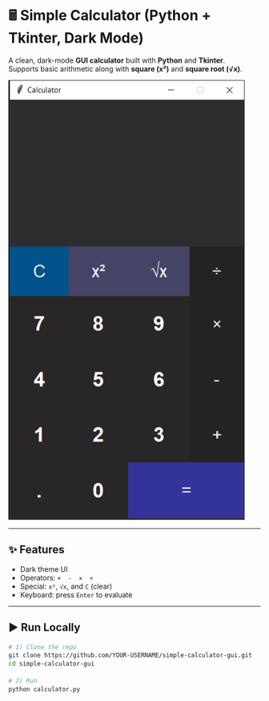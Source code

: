 # 🖩 Simple Calculator (Python + Tkinter, Dark Mode)

A clean, dark-mode **GUI calculator** built with **Python** and **Tkinter**.  
Supports basic arithmetic along with **square (x²)** and **square root (√x)**.

![App Screenshot](assets/screenshot.png)

---

## ✨ Features
- Dark theme UI
- Operators: `+  -  ×  ÷`
- Special: `x²`, `√x`, and `C` (clear)
- Keyboard: press `Enter` to evaluate

---

## ▶️ Run Locally

```bash
# 1) Clone the repo
git clone https://github.com/YOUR-USERNAME/simple-calculator-gui.git
cd simple-calculator-gui

# 2) Run
python calculator.py


